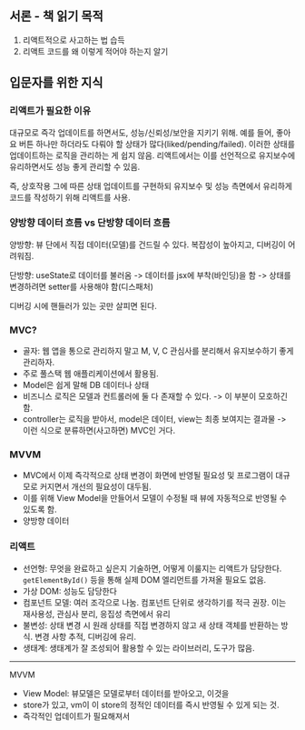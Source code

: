 ## 서론 - 책 읽기 목적

1. 리액트적으로 사고하는 법 습득
2. 리액트 코드를 왜 이렇게 적어야 하는지 알기

## 입문자를 위한 지식

### 리액트가 필요한 이유

대규모로 즉각 업데이트를 하면서도, 성능/신뢰성/보안을 지키기 위해. 예를 들어, 좋아요 버튼 하나만 하더라도 다뤄야 할 상태가 많다(liked/pending/failed). 이러한 상태를 업데이트하는 로직을 관리하는 게 쉽지 않음. 리액트에서는 이를 선언적으로 유지보수에 유리하면서도 성능 좋게 관리할 수 있음.

즉, 상호작용 그에 따른 상태 업데이트를 구현하되 유지보수 및 성능 측면에서 유리하게 코드를 작성하기 위해 리액트를 사용.

### 양방향 데이터 흐름 vs 단방향 데이터 흐름

양방향: 뷰 단에서 직접 데이터(모델)를 건드릴 수 있다. 복잡성이 높아지고, 디버깅이 어려워짐.

단방향: useState로 데이터를 불러옴 -> 데이터를 jsx에 부착(바인딩)을 함 -> 상태를 변경하려면 setter를 사용해야 함(디스패처)

디버깅 시에 핸들러가 있는 곳만 살피면 된다.

### MVC?

- 골자: 웹 앱을 통으로 관리하지 말고 M, V, C 관심사를 분리해서 유지보수하기 좋게 관리하자.
- 주로 풀스택 웹 애플리케이션에서 활용됨.
- Model은 쉽게 말해 DB 데이터나 상태
- 비즈니스 로직은 모델과 컨트롤러에 둘 다 존재할 수 있다. -> 이 부분이 모호하긴 함.
- controller는 로직을 받아서, model은 데이터, view는 최종 보여지는 결과물 -> 이런 식으로 분류하면(사고하면) MVC인 거다.

### MVVM

- MVC에서 이제 즉각적으로 상태 변경이 화면에 반영될 필요성 및 프로그램이 대규모로 커지면서 개선의 필요성이 대두됨.
- 이를 위해 View Model을 만들어서 모델이 수정될 때 뷰에 자동적으로 반영될 수 있도록 함.
- 양방향 데이터

### 리액트

- 선언형: 무엇을 완료하고 싶은지 기술하면, 어떻게 이룰지는 리액트가 담당한다. `getElementById()` 등을 통해 실제 DOM 엘리먼트를 가져올 필요도 없음.
- 가상 DOM: 성능도 담당한다
- 컴포넌트 모델: 여러 조각으로 나눔. 컴포넌트 단위로 생각하기를 적극 권장. 이는 재사용성, 관심사 분리, 응집성 측면에서 유리
- 불변성: 상태 변경 시 원래 상태를 직접 변경하지 않고 새 상태 객체를 반환하는 방식. 변경 사항 추적, 디버깅에 유리.
- 생태계: 생태계가 잘 조성되어 활용할 수 있는 라이브러리, 도구가 많음.

---

MVVM

- View Model: 뷰모델은 모델로부터 데이터를 받아오고, 이것을
- store가 있고, vm이 이 store의 정적인 데이터를 즉시 반영될 수 있게 되는 것.
- 즉각적인 업데이트가 필요해져서
